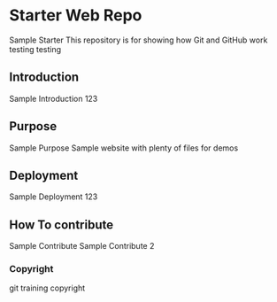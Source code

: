 # Starter Web Repo
Sample Starter
This repository is for showing how Git and GitHub work
testing testing

## Introduction 
Sample Introduction 123

## Purpose
Sample Purpose
Sample website with plenty of files for demos

## Deployment
Sample Deployment 123

## How To contribute
Sample Contribute
Sample Contribute 2

### Copyright
git training copyright
